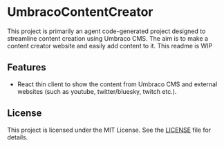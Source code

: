 # UmbracoContentCreator

This project is primarily an agent code-generated project designed to streamline content creation using Umbraco CMS. The aim is to make a content creator website and easily add content to it.
This readme is WIP

## Features

- React thin client to show the content from Umbraco CMS and external websites (such as youtube, twitter/bluesky, twitch etc.).

## License

This project is licensed under the MIT License. See the [LICENSE](./LICENSE) file for details.
